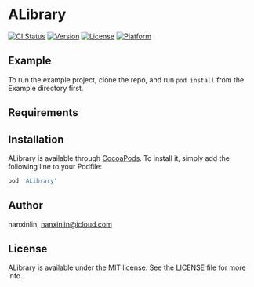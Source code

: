 # ALibrary

[![CI Status](https://img.shields.io/travis/nanxinlin/ALibrary.svg?style=flat)](https://travis-ci.org/nanxinlin/ALibrary)
[![Version](https://img.shields.io/cocoapods/v/ALibrary.svg?style=flat)](https://cocoapods.org/pods/ALibrary)
[![License](https://img.shields.io/cocoapods/l/ALibrary.svg?style=flat)](https://cocoapods.org/pods/ALibrary)
[![Platform](https://img.shields.io/cocoapods/p/ALibrary.svg?style=flat)](https://cocoapods.org/pods/ALibrary)

## Example

To run the example project, clone the repo, and run `pod install` from the Example directory first.

## Requirements

## Installation

ALibrary is available through [CocoaPods](https://cocoapods.org). To install
it, simply add the following line to your Podfile:

```ruby
pod 'ALibrary'
```

## Author

nanxinlin, nanxinlin@icloud.com

## License

ALibrary is available under the MIT license. See the LICENSE file for more info.
